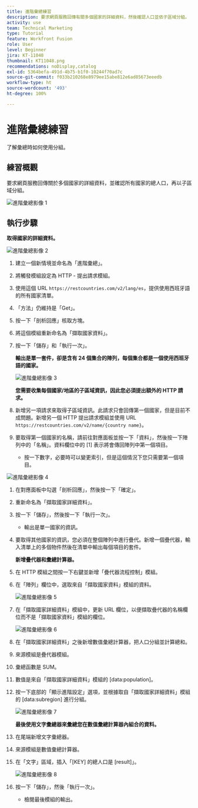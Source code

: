 ```yaml
---
title: 進階彙總練習
description: 要求網頁服務回傳有關多個國家的詳細資料，然後確認人口並依子區域分組。
activity: use
team: Technical Marketing
type: Tutorial
feature: Workfront Fusion
role: User
level: Beginner
jira: KT-11048
thumbnail: KT11048.png
recommendations: noDisplay,catalog
exl-id: 5364befa-491d-4b75-b1f0-10244f70ad7c
source-git-commit: f033b210268e8979ee15abe812e6ad85673eeedb
workflow-type: ht
source-wordcount: '493'
ht-degree: 100%

---
```


# 進階彙總練習

了解彙總時如何使用分組。

## 練習概觀

要求網頁服務回傳關於多個國家的詳細資料，並確認所有國家的總人口，再以子區域分組。

![進階彙總影像 1](../12-exercises/assets/advanced-aggregation-walkthrough-1.png)

## 執行步驟

**取得國家的詳細資料。**

![進階彙總影像 2](../12-exercises/assets/advanced-aggregation-walkthrough-2.png)

1. 建立一個新情境並命名為「進階彙總」。
1. 將觸發模組設定為 HTTP - 提出請求模組。
1. 使用這個 URL `https://restcountries.com/v2/lang/es`，提供使用西班牙語的所有國家清單。
1. 「方法」仍維持是「Get」。
1. 按一下「剖析回應」核取方塊。
1. 將這個模組重新命名為「擷取國家資料」。
1. 按一下「儲存」和「執行一次」。

   **輸出是單一套件，卻是含有 24 個集合的陣列，每個集合都是一個使用西班牙語的國家。**

   ![進階彙總影像 3](../12-exercises/assets/advanced-aggregation-walkthrough-3.png)

   **您需要收集每個國家/地區的子區域資訊，因此您必須提出額外的 HTTP 請求。**

1. 新增另一項請求來取得子區域資訊。此請求只會回傳第一個國家，但是目前不成問題。新增另一個 HTTP 提出請求模組並使用 URL `https://restcountries.com/v2/name/{country name}`。
1. 要取得第一個國家的名稱，請前往對應面板並按一下「資料」，然後按一下陣列中的「名稱」。資料欄位中的 [1] 表示將會傳回陣列中第一個項目。

   + 按一下數字，必要時可以變更索引，但是這個情況下您只需要第一個項目。

![進階彙總影像 4](../12-exercises/assets/advanced-aggregation-walkthrough-4.png)

1. 在對應面板中勾選「剖析回應」，然後按一下「確定」。
1. 重新命名為「擷取國家詳細資料」。
1. 按一下「儲存」，然後按一下「執行一次」。

   + 輸出是單一國家的資訊。

1. 要取得其他國家的資訊，您必須在整個陣列中進行疊代。新增一個疊代器，輸入清單上的多個物件然後在清單中輸出每個項目的套件。

   **新增疊代器和彙總計算器。**

1. 在 HTTP 模組之間按一下右鍵並新增「疊代器流程控制」模組。
1. 在「陣列」欄位中，選取來自「擷取國家資料」模組的資料。

   ![進階彙總影像 5](../12-exercises/assets/advanced-aggregation-walkthrough-5.png)

1. 在「擷取國家詳細資料」模組中，更新 URL 欄位，以便擷取疊代器的名稱欄位而不是「擷取國家資料」模組的欄位。

   ![進階彙總影像 6](../12-exercises/assets/advanced-aggregation-walkthrough-6.png)

1. 在「擷取國家詳細資料」之後新增數值彙總計算器，把人口分組並計算總和。
1. 來源模組是疊代器模組。
1. 彙總函數是 SUM。
1. 數值是來自「擷取國家詳細資料」模組的 [data:population]。
1. 按一下底部的「顯示進階設定」選項，並根據取自「擷取國家詳細資料」模組的 [data:subregion] 進行分組。

   ![進階彙總影像 7](../12-exercises/assets/advanced-aggregation-walkthrough-7.png)

   **最後使用文字彙總器來彙總您在數值彙總計算器內組合的資料。**

1. 在尾端新增文字彙總器。
1. 來源模組是數值彙總計算器。
1. 在「文字」區域，插入「[KEY] 的總人口是 [result]」。

   ![進階彙總影像 8](../12-exercises/assets/advanced-aggregation-walkthrough-8.png)

1. 按一下「儲存」，然後「執行一次」。

   + 檢閱最後模組的輸出。
